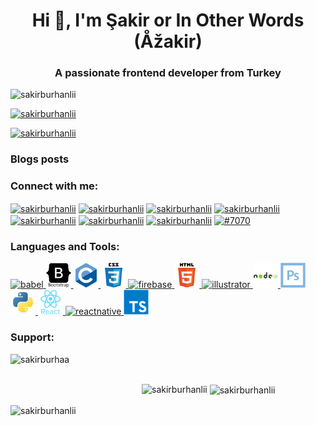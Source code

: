 <h1 align="center">Hi 👋, I'm Şakir or In Other Words (Åžakir)</h1>
<h3 align="center">A passionate frontend developer from Turkey</h3>

<p align="left"> <img src="https://komarev.com/ghpvc/?username=sakirburhanlii&label=Profile%20views&color=0e75b6&style=flat" alt="sakirburhanlii" /> </p>

<p align="left"> <a href="https://github.com/ryo-ma/github-profile-trophy"><img src="https://github-profile-trophy.vercel.app/?username=sakirburhanlii" alt="sakirburhanlii" /></a> </p>

<p align="left"> <a href="https://twitter.com/sakirburhanlii" target="blank"><img src="https://img.shields.io/twitter/follow/sakirburhanlii?logo=twitter&style=for-the-badge" alt="sakirburhanlii" /></a> </p>

### Blogs posts
<!-- BLOG-POST-LIST:START -->
<!-- BLOG-POST-LIST:END -->

<h3 align="left">Connect with me:</h3>
<p align="left">
<a href="https://codepen.io/sakirburhanlii" target="blank"><img align="center" src="https://raw.githubusercontent.com/rahuldkjain/github-profile-readme-generator/master/src/images/icons/Social/codepen.svg" alt="sakirburhanlii" height="30" width="40" /></a>
<a href="https://dev.to/sakirburhanlii" target="blank"><img align="center" src="https://raw.githubusercontent.com/rahuldkjain/github-profile-readme-generator/master/src/images/icons/Social/devto.svg" alt="sakirburhanlii" height="30" width="40" /></a>
<a href="https://twitter.com/sakirburhanlii" target="blank"><img align="center" src="https://raw.githubusercontent.com/rahuldkjain/github-profile-readme-generator/master/src/images/icons/Social/twitter.svg" alt="sakirburhanlii" height="30" width="40" /></a>
<a href="https://linkedin.com/in/sakirburhanlii" target="blank"><img align="center" src="https://raw.githubusercontent.com/rahuldkjain/github-profile-readme-generator/master/src/images/icons/Social/linked-in-alt.svg" alt="sakirburhanlii" height="30" width="40" /></a>
<a href="https://codesandbox.com/sakirburhanlii" target="blank"><img align="center" src="https://raw.githubusercontent.com/rahuldkjain/github-profile-readme-generator/master/src/images/icons/Social/codesandbox.svg" alt="sakirburhanlii" height="30" width="40" /></a>
<a href="https://instagram.com/sakirburhanlii" target="blank"><img align="center" src="https://raw.githubusercontent.com/rahuldkjain/github-profile-readme-generator/master/src/images/icons/Social/instagram.svg" alt="sakirburhanlii" height="30" width="40" /></a>
<a href="https://www.youtube.com/c/sakirburhanlii" target="blank"><img align="center" src="https://raw.githubusercontent.com/rahuldkjain/github-profile-readme-generator/master/src/images/icons/Social/youtube.svg" alt="sakirburhanlii" height="30" width="40" /></a>
<a href="https://discord.gg/#7070" target="blank"><img align="center" src="https://raw.githubusercontent.com/rahuldkjain/github-profile-readme-generator/master/src/images/icons/Social/discord.svg" alt="#7070" height="30" width="40" /></a>
</p>

<h3 align="left">Languages and Tools:</h3>
<p align="left"> <a href="https://babeljs.io/" target="_blank" rel="noreferrer"> <img src="https://www.vectorlogo.zone/logos/babeljs/babeljs-icon.svg" alt="babel" width="40" height="40"/> </a> <a href="https://getbootstrap.com" target="_blank" rel="noreferrer"> <img src="https://raw.githubusercontent.com/devicons/devicon/master/icons/bootstrap/bootstrap-plain-wordmark.svg" alt="bootstrap" width="40" height="40"/> </a> <a href="https://www.cprogramming.com/" target="_blank" rel="noreferrer"> <img src="https://raw.githubusercontent.com/devicons/devicon/master/icons/c/c-original.svg" alt="c" width="40" height="40"/> </a> <a href="https://www.w3schools.com/css/" target="_blank" rel="noreferrer"> <img src="https://raw.githubusercontent.com/devicons/devicon/master/icons/css3/css3-original-wordmark.svg" alt="css3" width="40" height="40"/> </a> <a href="https://firebase.google.com/" target="_blank" rel="noreferrer"> <img src="https://www.vectorlogo.zone/logos/firebase/firebase-icon.svg" alt="firebase" width="40" height="40"/> </a> <a href="https://www.w3.org/html/" target="_blank" rel="noreferrer"> <img src="https://raw.githubusercontent.com/devicons/devicon/master/icons/html5/html5-original-wordmark.svg" alt="html5" width="40" height="40"/> </a> <a href="https://www.adobe.com/in/products/illustrator.html" target="_blank" rel="noreferrer"> <img src="https://www.vectorlogo.zone/logos/adobe_illustrator/adobe_illustrator-icon.svg" alt="illustrator" width="40" height="40"/> </a> <a href="https://nodejs.org" target="_blank" rel="noreferrer"> <img src="https://raw.githubusercontent.com/devicons/devicon/master/icons/nodejs/nodejs-original-wordmark.svg" alt="nodejs" width="40" height="40"/> </a> <a href="https://www.photoshop.com/en" target="_blank" rel="noreferrer"> <img src="https://raw.githubusercontent.com/devicons/devicon/master/icons/photoshop/photoshop-line.svg" alt="photoshop" width="40" height="40"/> </a> <a href="https://www.python.org" target="_blank" rel="noreferrer"> <img src="https://raw.githubusercontent.com/devicons/devicon/master/icons/python/python-original.svg" alt="python" width="40" height="40"/> </a> <a href="https://reactjs.org/" target="_blank" rel="noreferrer"> <img src="https://raw.githubusercontent.com/devicons/devicon/master/icons/react/react-original-wordmark.svg" alt="react" width="40" height="40"/> </a> <a href="https://reactnative.dev/" target="_blank" rel="noreferrer"> <img src="https://reactnative.dev/img/header_logo.svg" alt="reactnative" width="40" height="40"/> </a> <a href="https://www.typescriptlang.org/" target="_blank" rel="noreferrer"> <img src="https://raw.githubusercontent.com/devicons/devicon/master/icons/typescript/typescript-original.svg" alt="typescript" width="40" height="40"/> </a> </p>

<h3 align="left">Support:</h3>
<p><a href="https://www.buymeacoffee.com/sakirburhaa"> <img align="left" src="https://cdn.buymeacoffee.com/buttons/v2/default-yellow.png" height="50" width="210" alt="sakirburhaa" /></a></p><br><br>

<p><img align="left" src="https://github-readme-stats.vercel.app/api/top-langs?username=sakirburhanlii&show_icons=true&locale=en&layout=compact" alt="sakirburhanlii" /></p>

<p>&nbsp;<img align="center" src="https://github-readme-stats.vercel.app/api?username=sakirburhanlii&show_icons=true&locale=en" alt="sakirburhanlii" /></p>

<p><img align="center" src="https://github-readme-streak-stats.herokuapp.com/?user=sakirburhanlii&" alt="sakirburhanlii" /></p>
